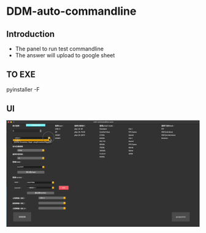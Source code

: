 # DDM-auto-commandline

## Introduction 
* The panel to run test commandline
* The answer will upload to google sheet

## TO EXE
pyinstaller -F <file Name>

## UI
![image](https://github.com/leo-play-code/DDM-auto-commandline/blob/main/demo.gif)
